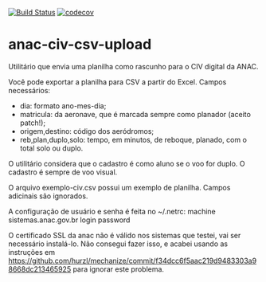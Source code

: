 [![Build Status](https://travis-ci.org/lpenz/anac-civ-csv-upload.svg?branch=master)](https://travis-ci.org/lpenz/anac-civ-csv-upload)
[![codecov](https://codecov.io/gh/lpenz/anac-civ-csv-upload/branch/master/graph/badge.svg)](https://codecov.io/gh/lpenz/anac-civ-csv-upload)

# anac-civ-csv-upload

Utilitário que envia uma planilha como rascunho para o CIV digital da ANAC.

Você pode exportar a planilha para CSV a partir do Excel. Campos necessários:
- dia: formato ano-mes-dia;
- matricula: da aeronave, que é marcada sempre como planador (aceito patch!);
- origem,destino: código dos aeródromos;
- reb,plan,duplo,solo: tempo, em minutos, de reboque, planado, com o total solo ou duplo.


O utilitário considera que o cadastro é como aluno se o voo for duplo. O
cadastro é sempre de voo visual.

O arquivo exemplo-civ.csv possui um exemplo de planilha. Campos adicinais são ignorados.

A configuração de usuário e senha é feita no ~/.netrc:
    machine sistemas.anac.gov.br
    login <usuario>
    password <senha>

O certificado SSL da anac não é válido nos sistemas que testei, vai ser
necessário instalá-lo. Não consegui fazer isso, e acabei usando as instruções
em https://github.com/hurzl/mechanize/commit/f34dcc6f5aac219d9483303a98668dc213465925
para ignorar este problema.



